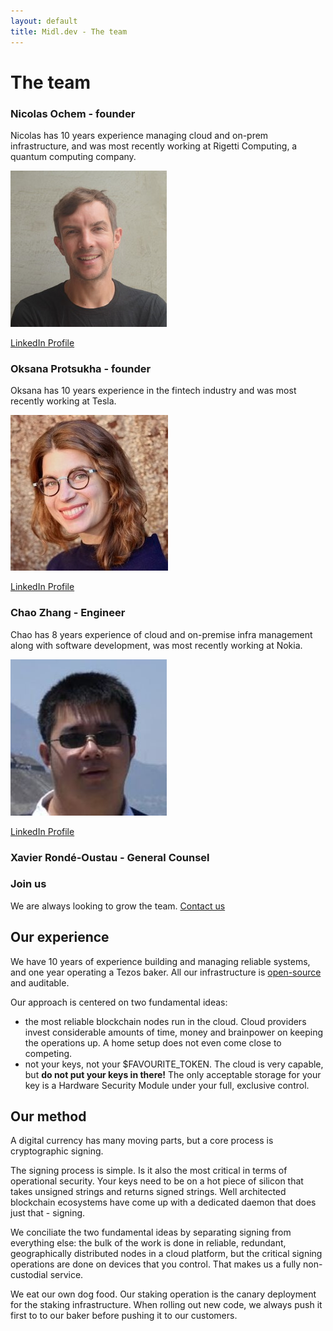 ```yaml
---
layout: default
title: Midl.dev - The team
---
```


# The team

### Nicolas Ochem - founder

Nicolas has 10 years experience managing cloud and on-prem infrastructure, and was most recently working at Rigetti Computing, a quantum computing company.

<img src="/img/midl-nico.jpeg"/>

[LinkedIn Profile](https://www.linkedin.com/in/nicolasochem/)

### Oksana Protsukha - founder

Oksana has 10 years experience in the fintech industry and was most recently working at Tesla.

<img src="/img/midl-oksana.jpeg"/>

[LinkedIn Profile](https://www.linkedin.com/in/oksanaprotsukha/)

### Chao Zhang - Engineer

Chao has 8 years experience of cloud and on-premise infra management along with software development, was most recently working at Nokia.

<img src="/img/midl-chao.jpeg"/>

[LinkedIn Profile](https://www.linkedin.com/in/chao-zhang-0326/)

### Xavier Rondé-Oustau - General Counsel

### Join us

We are always looking to grow the team. [Contact us](mailto:hello@midl.dev)

## Our experience

We have 10 years of experience building and managing reliable systems, and one year operating a Tezos baker. All our infrastructure is [open-source](https://github.com/midl-dev) and auditable.

Our approach is centered on two fundamental ideas:

* the most reliable blockchain nodes run in the cloud. Cloud providers invest considerable amounts of time, money and brainpower on keeping the operations up. A home setup does not even come close to competing.
* not your keys, not your $FAVOURITE_TOKEN. The cloud is very capable, but **do not put your keys in there!** The only acceptable storage for your key is a Hardware Security Module under your full, exclusive control.

## Our method

A digital currency has many moving parts, but a core process is cryptographic signing.

The signing process is simple. Is it also the most critical in terms of operational security. Your keys need to be on a hot piece of silicon that takes unsigned strings and returns signed strings. Well architected blockchain ecosystems have come up with a dedicated daemon that does just that - signing.

We conciliate the two fundamental ideas by separating signing from everything else: the bulk of the work is done in reliable, redundant, geographically distributed nodes in a cloud platform, but the critical signing operations are done on devices that you control. That makes us a fully non-custodial service.

We eat our own dog food. Our staking operation is the canary deployment for the staking infrastructure. When rolling out new code, we always push it first to to our baker before pushing it to our customers.
